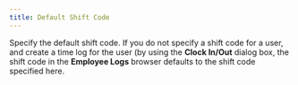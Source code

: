 ```yaml
---
title: Default Shift Code
---
```



Specify the default shift code. If you do not specify a shift code for a user, and create a time log for the user (by using the **Clock In/Out** dialog box, the shift code in the **Employee Logs** browser defaults to the shift code specified here.
